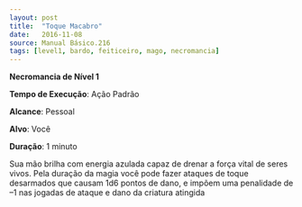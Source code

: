 ```yaml
---
layout: post
title:  "Toque Macabro"
date:   2016-11-08
source: Manual Básico.216
tags: [level1, bardo, feiticeiro, mago, necromancia]
---
```


**Necromancia de Nível 1**

**Tempo de Execução**: Ação Padrão

**Alcance**: Pessoal

**Alvo**: Você

**Duração**: 1 minuto

Sua mão brilha com energia azulada capaz de drenar a força vital de seres vivos.
Pela duração da magia você pode fazer ataques de toque desarmados que causam 1d6 pontos de dano, e impõem uma penalidade de –1 nas jogadas de ataque e dano da criatura atingida